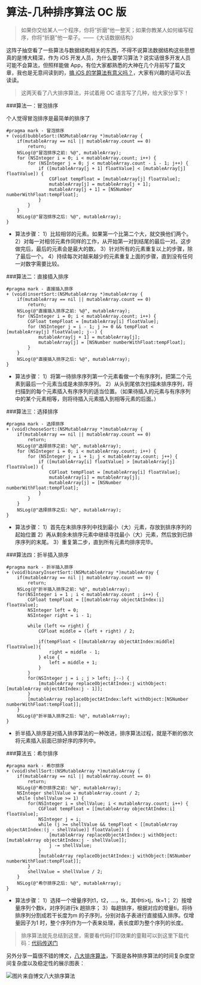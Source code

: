 # 算法-几种排序算法 OC 版

> 如果你交给某人一个程序，你将“折磨”他一整天；如果你教某人如何编写程序，你将“折磨”他一辈子。——《大话数据结构》

这阵子抽空看了一些算法与数据结构相关的东西，不得不说算法数据结构这些思想真的是博大精深，作为 iOS 开发人员，为什么要学习算法？说实话很多开发人员可能不会算法，但照样能做 App，有位大家都熟悉的大神在几个月前写了篇文章，我也是无意间读到的，[搞 iOS 的学算法有意义吗？](http://chuansong.me/n/1331276728735)，大家有兴趣的话可以去读读。

> 这两天看了八大排序算法，并试着用 OC 语言写了几种，给大家分享下！

###算法一：冒泡排序

个人觉得冒泡排序是最简单的排序了

```
#pragma mark - 冒泡排序
+ (void)bubbleSort:(NSMutableArray *)mutableArray {
    if(mutableArray == nil || mutableArray.count == 0)
        return;
    NSLog(@"冒泡排序之前: %@", mutableArray);
    for (NSInteger i = 0; i < mutableArray.count; i++) {
        for (NSInteger j = 0; j < mutableArray.count - i - 1; j++) {
            if ([mutableArray[j + 1] floatValue] < [mutableArray[j] floatValue]) {
                CGFloat tempFloat = [mutableArray[j] floatValue];
                mutableArray[j] = mutableArray[j + 1];
                mutableArray[j + 1] = [NSNumber numberWithFloat:tempFloat];
            }
        }
    }
    NSLog(@"冒泡排序之后: %@", mutableArray);
}
```

- 算法步骤：
1）比较相邻的元素。如果第一个比第二个大，就交换他们两个。
2）对每一对相邻元素作同样的工作，从开始第一对到结尾的最后一对。这步做完后，最后的元素会是最大的数。
3）针对所有的元素重复以上的步骤，除了最后一个。
4）持续每次对越来越少的元素重复上面的步骤，直到没有任何一对数字需要比较。

###算法二：直接插入排序

```
#pragma mark - 直接插入排序
+ (void)insertSort:(NSMutableArray *)mutableArray {
    if(mutableArray == nil || mutableArray.count == 0)
        return;
    NSLog(@"直接插入排序之前: %@", mutableArray);
    for (NSInteger i = 0; i < mutableArray.count; i++) {
        CGFloat tempFloat = [mutableArray[i] floatValue];
        for (NSInteger j = i - 1; j >= 0 && tempFloat < [mutableArray[j] floatValue]; j--) {
            mutableArray[j + 1] = mutableArray[j];
            mutableArray[j] = [NSNumber numberWithFloat:tempFloat];
        }
    }
    NSLog(@"直接插入排序之后: %@", mutableArray);
}
```
- 算法步骤：
1）将第一待排序序列第一个元素看做一个有序序列，把第二个元素到最后一个元素当成是未排序序列。
2）从头到尾依次扫描未排序序列，将扫描到的每个元素插入有序序列的适当位置。（如果待插入的元素与有序序列中的某个元素相等，则将待插入元素插入到相等元素的后面。）


###算法三：选择排序

```
#pragma mark - 选择排序
+ (void)chooseSort:(NSMutableArray *)mutableArray {
    if(mutableArray == nil || mutableArray.count == 0)
        return;
    NSLog(@"选择排序之前: %@", mutableArray);
    for (NSInteger i = 0; i < mutableArray.count; i++) {
        for (NSInteger j = i + 1; j < mutableArray.count; j++) {
            if ([mutableArray[i] floatValue] > [mutableArray[j] floatValue]) {
                CGFloat tempFloat = [mutableArray[i] floatValue];
                mutableArray[i] = mutableArray[j];
                mutableArray[j] = [NSNumber numberWithFloat:tempFloat];
            }
        }
    }
    NSLog(@"选择排序之后: %@", mutableArray);
}
```
- 算法步骤：
1）首先在未排序序列中找到最小（大）元素，存放到排序序列的起始位置
2）再从剩余未排序元素中继续寻找最小（大）元素，然后放到已排序序列的末尾。
3）重复第二步，直到所有元素均排序完毕。

###算法四：折半插入排序

```
#pragma mark - 折半插入排序
+ (void)binaryInsertSort:(NSMutableArray *)mutableArray {
    if(mutableArray == nil || mutableArray.count == 0)
        return;
    NSLog(@"折半插入排序之前: %@", mutableArray);
    for(NSInteger i = 1 ; i < mutableArray.count ; i++) {
        CGFloat tempFloat = [[mutableArray objectAtIndex:i] floatValue];
        NSInteger left = 0;
        NSInteger right = i - 1;
        
        while (left <= right) {
            CGFloat middle = (left + right) / 2;
            
            if(tempFloat < [[mutableArray objectAtIndex:middle] floatValue]){
                right = middle - 1;
            } else {
                left = middle + 1;
            }
        }
        for(NSInteger j = i ; j > left; j--) {
            [mutableArray replaceObjectAtIndex:j withObject:[mutableArray objectAtIndex:j - 1]];
        }
        [mutableArray replaceObjectAtIndex:left withObject:[NSNumber numberWithFloat:tempFloat]];
    }
    NSLog(@"折半插入排序之后: %@", mutableArray);
}
```
- 折半插入排序是对插入排序算法的一种改进，排序算法过程，就是不断的依次将元素插入前面已排好序的序列中。


###算法五：希尔排序

```
#pragma mark - 希尔排序
+ (void)shellSort:(NSMutableArray *)mutableArray {
    if(mutableArray == nil || mutableArray.count == 0)
        return;
    NSLog(@"希尔排序之前: %@", mutableArray);
    NSInteger shellValue = mutableArray.count / 2;
    while (shellValue >= 1) {
        for(NSInteger i = shellValue; i < mutableArray.count; i++) {
            CGFloat tempFloat = [[mutableArray objectAtIndex:i] floatValue];
            NSInteger j = i;
            while (j >= shellValue && tempFloat < [[mutableArray objectAtIndex:(j - shellValue)] floatValue]) {
                [mutableArray replaceObjectAtIndex:j withObject:[mutableArray objectAtIndex:j - shellValue]];
                j -= shellValue;
            }
            [mutableArray replaceObjectAtIndex:j withObject:[NSNumber numberWithFloat:tempFloat]];
        }
        shellValue = shellValue / 2;
    }
    NSLog(@"希尔排序之后: %@", mutableArray);
}
```
- 算法步骤：
1）选择一个增量序列t1，t2，…，tk，其中ti>tj，tk=1；
2）按增量序列个数k，对序列进行k 趟排序；
3）每趟排序，根据对应的增量ti，将待排序列分割成若干长度为m 的子序列，分别对各子表进行直接插入排序。仅增量因子为1 时，整个序列作为一个表来处理，表长度即为整个序列的长度。

> 排序算法就先总结到这里，需要看代码打印效果的童鞋可以到这里下载代码：[代码传送门](https://github.com/liuzhongning/NNSort)

另外分享一篇很不错的博文，[八大排序算法](http://blog.csdn.net/hguisu/article/details/7776068)，下面是各种排序算法的时间复杂度空间复杂度以及稳定性的展示图表：

![图片来自博文八大排序算法](http://upload-images.jianshu.io/upload_images/2665449-60505d0e355b8bc1.jpg?imageMogr2/auto-orient/strip%7CimageView2/2/w/1240)